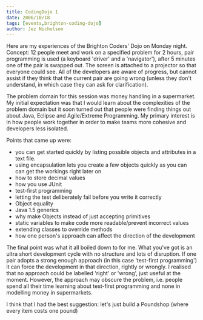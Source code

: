 ```yaml
---
title: CodingDojo 1
date: 2006/10/18
tags: [events,brighton-coding-dojo]
author: Jez Nicholson
---
```

Here are my experiences of the Brighton Coders' Dojo on Monday night. Concept: 12 people meet and work on a specified problem for 2 hours, pair programming is used (a keyboard 'driver' and a 'navigator'), after 5 minutes one of the pair is swapped out. The screen is attached to a projector so that everyone could see. All of the developers are aware of progress, but cannot assist if they think that the current pair are going wrong (unless they don't understand, in which case they can ask for clarification).

The problem domain for this session was money handling in a supermarket. My initial expectation was that I would learn about the complexities of the problem domain but it soon turned out that people were finding things out about Java, Eclipse and Agile/Extreme Programming. My primary interest is in how people work together in order to make teams more cohesive and developers less isolated.

Points that came up were:

* you can get started quickly by listing possible objects and attributes in a text file.
* using encapsulation lets you create a few objects quickly as you can can get the workings right later on
* how to store decimal values
* how you use JUnit
* test-first programming
* letting the test deliberately fail before you write it correctly
* Object equality
* Java 1.5 generics
* why make Objects instead of just accepting primitives
* static variables to make code more readable/prevent incorrect values
* extending classes to override methods
* how one person's approach can affect the direction of the development

The final point was what it all boiled down to for me. What you've got is an ultra short development cycle with no structure and lots of disruption. If one pair adopts a strong enough approach (in this case 'test-first programming') it can force the development in that direction, rightly or wrongly. I realised that no approach could be labelled 'right' or 'wrong', just useful at the moment. However, the approach may obscure the problem, i.e. people spend all their time learning about test-first programming and none in modelling money in supermarkets.

I think that I had the best suggestion: let's just build a Poundshop (where every item costs one pound)